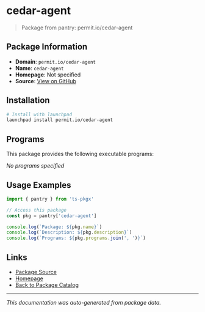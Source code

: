 # cedar-agent

> Package from pantry: permit.io/cedar-agent

## Package Information

- **Domain**: `permit.io/cedar-agent`
- **Name**: `cedar-agent`
- **Homepage**: Not specified
- **Source**: [View on GitHub](https://github.com/pkgxdev/pantry/tree/main/projects/permit.io/cedar-agent/package.yml)

## Installation

```bash
# Install with launchpad
launchpad install permit.io/cedar-agent
```

## Programs

This package provides the following executable programs:

*No programs specified*

## Usage Examples

```typescript
import { pantry } from 'ts-pkgx'

// Access this package
const pkg = pantry['cedar-agent']

console.log(`Package: ${pkg.name}`)
console.log(`Description: ${pkg.description}`)
console.log(`Programs: ${pkg.programs.join(', ')}`)
```

## Links

- [Package Source](https://github.com/pkgxdev/pantry/tree/main/projects/permit.io/cedar-agent/package.yml)
- [Homepage](#)
- [Back to Package Catalog](../../../package-catalog.md)

---

*This documentation was auto-generated from package data.*
